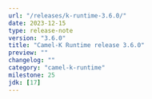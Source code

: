 ```yaml
---
url: "/releases/k-runtime-3.6.0/"
date: 2023-12-15
type: release-note
version: "3.6.0"
title: "Camel-K Runtime release 3.6.0"
preview: ""
changelog: ""
category: "camel-k-runtime"
milestone: 25
jdk: [17]
---
```

